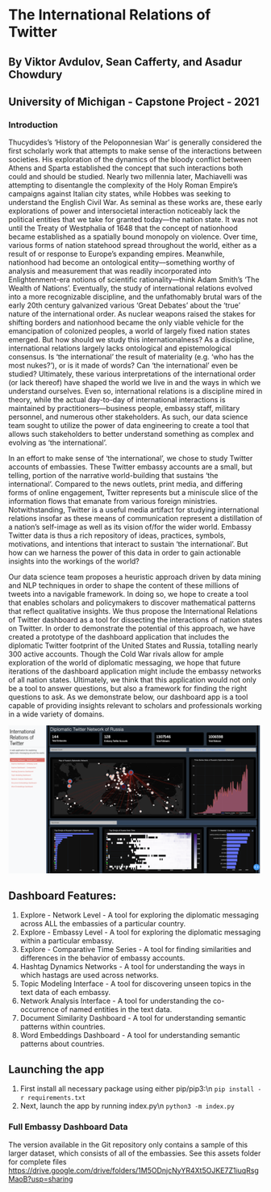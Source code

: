 # The International Relations of Twitter

## By Viktor Avdulov, Sean Cafferty, and Asadur Chowdury
## University of Michigan - Capstone Project - 2021

### Introduction

Thucydides’s ‘History of the Peloponnesian War’ is generally considered the first scholarly work that attempts to make sense of the interactions between societies. His exploration of the dynamics of the bloody conflict between Athens and Sparta established the concept that such interactions both could and should be studied. Nearly two millennia later, Machiavelli was attempting to disentangle the complexity of the Holy Roman Empire’s campaigns against Italian city states, while Hobbes was seeking to understand the English Civil War. As seminal as these works are, these early explorations of power and intersocietal interaction noticeably lack the political entities that we take for granted today––the nation state. It was not until the Treaty of Westphalia of 1648 that the concept of nationhood became established as a spatially bound monopoly on violence. Over time, various forms of nation statehood spread throughout the world, either as a result of or response to Europe’s expanding empires. Meanwhile, nationhood had become an ontological entity––something worthy of analysis and measurement that was readily incorporated into Enlightenment-era notions of scientific rationality––think Adam Smith’s ‘The Wealth of Nations’. Eventually, the study of international relations evolved into a more recognizable discipline, and the unfathomably brutal wars of the early 20th century galvanized various ‘Great Debates’ about the ‘true’ nature of the international order. As nuclear weapons raised the stakes for shifting borders and nationhood became the only viable vehicle for the emancipation of colonized peoples, a world of largely fixed nation states emerged. But how should we study this internationalness? As a discipline, international relations largely lacks ontological and epistemological consensus. Is ‘the international’ the result of materiality (e.g. ‘who has the most nukes?’), or is it made of words? Can ‘the international’ even be studied? Ultimately, these various interpretations of the international order (or lack thereof) have shaped the world we live in and the ways in which we understand ourselves. Even so, international relations is a discipline mired in theory, while the actual day-to-day of international interactions is maintained by practitioners––business people, embassy staff, military personnel, and numerous other stakeholders. As such, our data science team sought to utilize the power of data engineering to create a tool that allows such stakeholders to better understand something as complex and evolving as ‘the international’. 

In an effort to make sense of ‘the international’, we chose to study Twitter accounts of embassies. These Twitter embassy accounts are a small, but telling, portion of the narrative world-building that sustains ‘the international’. Compared to the news outlets, print media, and differing forms of online engagement, Twitter represents but a miniscule slice of the information flows that emanate from various foreign ministries. Notwithstanding, Twitter is a useful media artifact for studying international relations insofar as these means of communication represent a distillation of a nation’s self-image as well as its vision of/for the wider world. Embassy Twitter data is thus a rich repository of ideas, practices, symbols, motivations, and intentions that interact to sustain ‘the international’. But how can we harness the power of this data in order to gain actionable insights into the workings of the world? 

Our data science team proposes a heuristic approach driven by data mining and NLP techniques in order to shape the content of these millions of tweets into a navigable framework. In doing so, we hope to create a tool that enables scholars and policymakers to discover mathematical patterns that reflect qualitative insights. We thus propose the International Relations of Twitter dashboard as a tool for dissecting the interactions of nation states on Twitter. In order to demonstrate the potential of this approach, we have created a prototype of the dashboard application that includes the diplomatic Twitter footprint of the United States and Russia, totalling nearly 300 active accounts. Though the Cold War rivals allow for ample exploration of the world of diplomatic messaging, we hope that future iterations of the dashboard application might include the embassy networks of all nation states. Ultimately, we think that this application would not only be a tool to answer questions, but also a framework for finding the right questions to ask. As we demonstrate below, our dashboard app is a tool capable of providing insights relevant to scholars and professionals working in a wide variety of domains. 

![Alt text](/assets/screenshot_dash.png?raw=true "Optional Title")

## Dashboard Features:
1. Explore - Network Level - 
   A tool for exploring the diplomatic messaging across ALL the embassies of a particular country.
2. Explore - Embassy Level - 
   A tool for exploring the diplomatic messaging within a particular embassy.
3. Explore - Comparative Time Series - 
   A tool for finding similarities and differences in the behavior of embassy accounts.
4. Hashtag Dynamics Networks - 
   A tool for understanding the ways in which hastags are used across networks.
5. Topic Modeling Interface - 
   A tool for discovering unseen topics in the text data of each embassy.
6. Network Analysis Interface - 
   A tool for understanding the co-occurrence of named entities in the text data.
7. Document Similarity Dashboard - 
   A tool for understanding semantic patterns within countries.
8. Word Embeddings Dashboard - 
   A tool for understanding semantic patterns about countries. 

## Launching the app
1. First install all necessary package using either pip/pip3:\n
   ```pip install -r requirements.txt```
2. Next, launch the app by running index.py\n
   ```python3 -m index.py```

### Full Embassy Dashboard Data
The version available in the Git repository only contains a sample of this larger dataset, which consists of all of the embassies. See this assets folder for complete files
https://drive.google.com/drive/folders/1M5ODnjcNyYR4Xt5OJKE7Z1iuqRsgMaoB?usp=sharing
